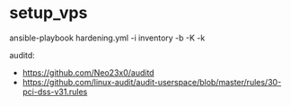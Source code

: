 # setup_vps

ansible-playbook hardening.yml -i inventory -b -K -k

auditd:

- https://github.com/Neo23x0/auditd
- https://github.com/linux-audit/audit-userspace/blob/master/rules/30-pci-dss-v31.rules
